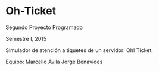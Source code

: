 # Oh-Ticket

Segundo Proyecto Programado

Semestre I, 2015

Simulador de atención a tiquetes de un servidor:
Oh! Ticket.

Equipo:
Marcello Ávila
Jorge Benavides

